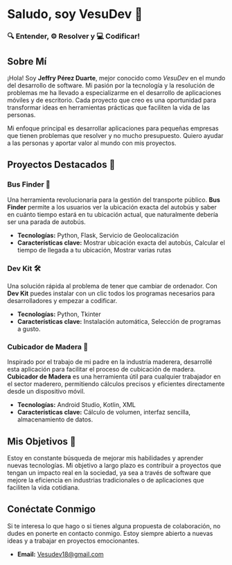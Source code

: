 # Saludo, soy VesuDev 🌟
### 🔍 Entender, ⚙️ Resolver y 💻 Codificar!
## Sobre Mí

¡Hola! Soy **Jeffry Pérez Duarte**, mejor conocido como *VesuDev* en el mundo del desarrollo de software. Mi pasión por la tecnología y la resolución de problemas me ha llevado a especializarme en el desarrollo de aplicaciones móviles y de escritorio. Cada proyecto que creo es una oportunidad para transformar ideas en herramientas prácticas que faciliten la vida de las personas.

Mi enfoque principal es desarrollar aplicaciones para pequeñas empresas que tienen problemas que resolver y no mucho presupuesto. Quiero ayudar a las personas y aportar valor al mundo con mis proyectos.

## Proyectos Destacados 🚀

### Bus Finder 🚌
Una herramienta revolucionaria para la gestión del transporte público. **Bus Finder** permite a los usuarios ver la ubicación exacta del autobús y saber en cuánto tiempo estará en tu ubicación actual, que naturalmente debería ser una parada de autobús.

- **Tecnologías:** Python, Flask, Servicio de Geolocalización
- **Características clave:** Mostrar ubicación exacta del autobús, Calcular el tiempo de llegada a tu ubicación, Mostrar varias rutas

### Dev Kit 🛠️
Una solución rápida al problema de tener que cambiar de ordenador. Con **Dev Kit** puedes instalar con un clic todos los programas necesarios para desarrolladores y empezar a codificar.

- **Tecnologías:** Python, Tkinter
- **Características clave:** Instalación automática, Selección de programas a gusto.

### Cubicador de Madera 🌲
Inspirado por el trabajo de mi padre en la industria maderera, desarrollé esta aplicación para facilitar el proceso de cubicación de madera. **Cubicador de Madera** es una herramienta útil para cualquier trabajador en el sector maderero, permitiendo cálculos precisos y eficientes directamente desde un dispositivo móvil.

- **Tecnologías:** Android Studio, Kotlin, XML
- **Características clave:** Cálculo de volumen, interfaz sencilla, almacenamiento de datos.

## Mis Objetivos 🎯

Estoy en constante búsqueda de mejorar mis habilidades y aprender nuevas tecnologías. Mi objetivo a largo plazo es contribuir a proyectos que tengan un impacto real en la sociedad, ya sea a través de software que mejore la eficiencia en industrias tradicionales o de aplicaciones que faciliten la vida cotidiana.

## Conéctate Conmigo

Si te interesa lo que hago o si tienes alguna propuesta de colaboración, no dudes en ponerte en contacto conmigo. Estoy siempre abierto a nuevas ideas y a trabajar en proyectos emocionantes.

- **Email:** [Vesudev18@gmail.com](mailto:Vesudev18@gmail.com)


